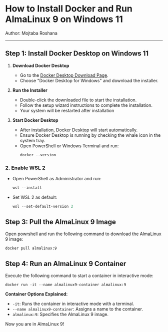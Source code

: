 # How to Install Docker and Run AlmaLinux 9 on Windows 11
Author: Mojtaba Roshana
__________________________________________________________________

## Step 1: Install Docker Desktop on Windows 11

1. **Download Docker Desktop**
   - Go to the [Docker Desktop Download Page](https://www.docker.com/products/docker-desktop/).
   - Choose "Docker Desktop for Windows" and download the installer.
  
2. **Run the Installer**
   - Double-click the downloaded file to start the installation.
   - Follow the setup wizard instructions to complete the installation.
   - Your system will be restarted after installation

3. **Start Docker Desktop**
   - After installation, Docker Desktop will start automatically.
   - Ensure Docker Desktop is running by checking the whale icon in the system tray.
   - Open PowerShell or Windows Terminal and run:
     ```powershell
     docker --version

### 2. Enable WSL 2
- Open PowerShell as Administrator and run:
  ```powershell
  wsl --install
  ```
- Set WSL 2 as default:
  ```powershell
  wsl --set-default-version 2
  ```
  
## Step 3: Pull the AlmaLinux 9 Image

Open powrshell and run the following command to download the AlmaLinux 9 image:
```
docker pull almalinux:9
```
## Step 4: Run an AlmaLinux 9 Container
Execute the following command to start a container in interactive mode:
```
docker run -it --name almalinux9-container almalinux:9
```
**Container Options Explained:**
   - ```-it```: Runs the container in interactive mode with a terminal.
   - ```--name almalinux9-container```: Assigns a name to the container.
   - ```almalinux:9```: Specifies the AlmaLinux 9 image.

Now you are in AlmaLinux 9!
